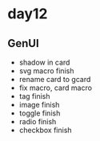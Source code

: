 # day12

## GenUI

- shadow in card
- svg macro finish
- rename card to gcard
- fix macro, card macro
- tag finish
- image finish
- toggle finish
- radio finish
- checkbox finish
